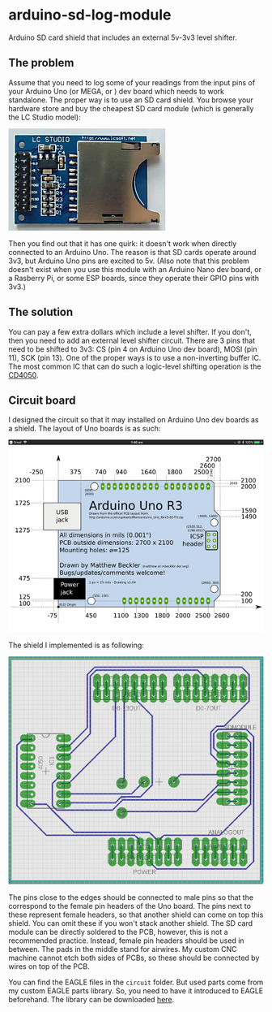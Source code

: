 # arduino-sd-log-module
Arduino SD card shield that includes an external 5v-3v3 level shifter.

## The problem
Assume that you need to log some of your readings from the input pins of your Arduino Uno (or MEGA, or ) dev board which needs to work standalone. The proper way is to use an SD card shield. You browse your hardware store and buy the cheapest SD card module (which is generally the LC Studio model):  

![sdmodule](res/sdmodule.jpg "LC Studio SD Card Module")

Then you find out that it has one quirk: it doesn't work when directly connected to an Arduino Uno. The reason is that SD cards operate around 3v3, but Arduino Uno pins are excited to 5v. (Also note that this problem doesn't exist when you use this module with an Arduino Nano dev board, or a Rasberry Pi, or some ESP boards, since they operate their GPIO pins with 3v3.)  

## The solution
You can pay a few extra dollars which include a level shifter. If you don't, then you need to add an external level shifter circuit. There are 3 pins that need to be shifted to 3v3: CS (pin 4 on Arduino Uno dev board), MOSI (pin 11), SCK (pin 13). One of the proper ways is to use a non-inverting buffer IC. The most common IC that can do such a logic-level shifting operation is the [CD4050](https://www.futurlec.com/4000Series/CD4050.shtml).  

## Circuit board
I designed the circuit so that it may installed on Arduino Uno dev boards as a shield. The layout of Uno boards is as such:  

![unolayout](res/unolayout.jpeg "Arduino Uno Pin Layout and Dimensions")

The shield I implemented is as following:  

![shield](res/shield.png "SD Card Shield")

The pins close to the edges should be connected to male pins so that the correspond to the female pin headers of the Uno board. The pins next to these represent female headers, so that another shield can come on top this shield. You can omit these if you won't stack another shield. The SD card module can be directly soldered to the PCB, however, this is not a recommended practice. Instead, female pin headers should be used in between. The pads in the middle stand for airwires. My custom CNC machine cannot etch both sides of PCBs, so these should be connected by wires on top of the PCB.  

You can find the EAGLE files in the `circuit` folder. But used parts come from my custom EAGLE parts library. So, you need to have it introduced to EAGLE beforehand. The library can be downloaded [here](https://github.com/tolgakurt/eagle-parts-library).  
